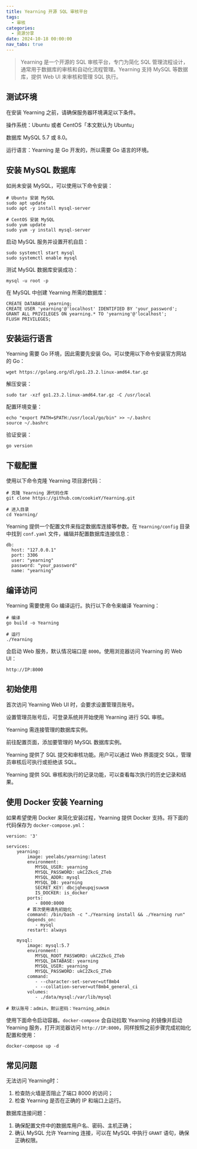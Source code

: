 ```yaml
---
title: Yearning 开源 SQL 审核平台
tags:
  - 审核
categories:
  - 资源分享
date: 2024-10-18 00:00:00
nav_tabs: true
---
```


> Yearning 是一个开源的 SQL 审核平台，专门为简化 SQL 管理流程设计，通常用于数据库的审核和自动化流程管理。Yearning 支持 MySQL 等数据库，提供 Web UI 来审核和管理 SQL 执行。

<!-- more -->

## 测试环境

在安装 Yearning 之前，请确保服务器环境满足以下条件。

操作系统：Ubuntu 或者 CentOS「本文默认为 Ubuntu」

数据库 MySQL 5.7 或 8.0。

运行语言：Yearning 是 Go 开发的，所以需要 Go 语言的环境。

## 安装 MySQL 数据库

如尚未安装 MySQL，可以使用以下命令安装：

```
# Ubuntu 安装 MySQL
sudo apt update
sudo apt -y install mysql-server

# CentOS 安装 MySQL
sudo yum update
sudo yum -y install mysql-server
```

启动 MySQL 服务并设置开机自启：

```
sudo systemctl start mysql
sudo systemctl enable mysql
```

测试 MySQL 数据库安装成功：

```
mysql -u root -p
```

在 MySQL 中创建 Yearning 所需的数据库：

```
CREATE DATABASE yearning;
CREATE USER 'yearning'@'localhost' IDENTIFIED BY 'your_password';
GRANT ALL PRIVILEGES ON yearning.* TO 'yearning'@'localhost';
FLUSH PRIVILEGES;
```

## 安装运行语言

Yearning 需要 Go 环境，因此需要先安装 Go。可以使用以下命令安装官方网站的 Go：

```
wget https://golang.org/dl/go1.23.2.linux-amd64.tar.gz
```

解压安装：

```
sudo tar -xzf go1.23.2.linux-amd64.tar.gz -C /usr/local
```

配置环境变量：

```
echo "export PATH=$PATH:/usr/local/go/bin" >> ~/.bashrc
source ~/.bashrc
```

验证安装：

```
go version
```

## 下载配置

使用以下命令克隆 Yearning 项目源代码：

```
# 克隆 Yearning 源代码仓库
git clone https://github.com/cookieY/Yearning.git

# 进入目录
cd Yearning/
```

Yearning 提供一个配置文件来指定数据库连接等参数。在 `Yearning/config` 目录中找到 `conf.yaml` 文件，编辑并配置数据库连接信息：

```
db:
  host: "127.0.0.1"
  port: 3306
  user: "yearning"
  password: "your_password"
  name: "yearning"
```

## 编译访问

Yearning 需要使用 Go 编译运行。执行以下命令来编译 Yearning：

```
# 编译
go build -o Yearning

# 运行
./Yearning
```

会启动 Web 服务，默认情况端口是 `8000`。使用浏览器访问 Yearning 的 Web UI：

```
http://IP:8000
```

## 初始使用

首次访问 Yearning Web UI 时，会要求设置管理员账号。

设置管理员账号后，可登录系统并开始使用 Yearning 进行 SQL 审核。

Yearning 需连接管理的数据库实例。

前往配置页面，添加要管理的 MySQL 数据库实例。

Yearning 提供了 SQL 提交和审核功能。用户可以通过 Web 界面提交 SQL，管理员审核后可执行或拒绝该 SQL。

Yearning 提供 SQL 审核和执行的记录功能，可以查看每次执行的历史记录和结果。

## 使用 Docker 安装 Yearning

如果希望使用 Docker 来简化安装过程，Yearning 提供 Docker 支持。将下面的代码保存为 `docker-compose.yml`：

```
version: '3'

services:
    yearning:
        image: yeelabs/yearning:latest
        environment:
           MYSQL_USER: yearning
           MYSQL_PASSWORD: ukC2ZkcG_ZTeb
           MYSQL_ADDR: mysql
           MYSQL_DB: yearning
           SECRET_KEY: dbcjqheupqjsuwsm
           IS_DOCKER: is_docker
        ports:
           - 8000:8000
        # 首次使用请先初始化
        command: /bin/bash -c "./Yearning install && ./Yearning run"
        depends_on:
           - mysql
        restart: always

    mysql:
        image: mysql:5.7
        environment:
           MYSQL_ROOT_PASSWORD: ukC2ZkcG_ZTeb
           MYSQL_DATABASE: yearning
           MYSQL_USER: yearning
           MYSQL_PASSWORD: ukC2ZkcG_ZTeb
        command:
           - --character-set-server=utf8mb4
           - --collation-server=utf8mb4_general_ci
        volumes:
           - ./data/mysql:/var/lib/mysql

# 默认账号：admin，默认密码：Yearning_admin
```

使用下面命令启动容器。`docker-compose` 会自动拉取 Yearning 的镜像并启动 Yearning 服务，打开浏览器访问 `http://IP:8000`，同样按照之前步骤完成初始化配置和使用：

```
docker-compose up -d
```

## 常见问题

无法访问 Yearning时：
    
1. 检查防火墙是否阻止了端口 8000 的访问；
2. 检查 Yearning 是否在正确的 IP 和端口上运行。

数据库连接问题：

1. 确保配置文件中的数据库用户名、密码、主机正确；
2. 确认 MySQL 允许 Yearning 连接，可以在 MySQL 中执行 `GRANT` 语句，确保正确权限。